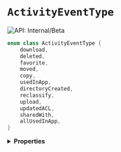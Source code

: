 # `ActivityEventType`


![API: Internal/Beta](https://img.shields.io/static/v1?label=API&message=Internal/Beta&color=red&style=flat-square)



```kotlin
enum class ActivityEventType {
    download,
    deleted,
    favorite,
    moved,
    copy,
    usedInApp,
    directoryCreated,
    reclassify,
    upload,
    updatedACL,
    sharedWith,
    allUsedInApp,
}
```

<details>
<summary>
<b>Properties</b>
</summary>

<details>
<summary>
<code>download</code>
</summary>





</details>

<details>
<summary>
<code>deleted</code>
</summary>





</details>

<details>
<summary>
<code>favorite</code>
</summary>





</details>

<details>
<summary>
<code>moved</code>
</summary>





</details>

<details>
<summary>
<code>copy</code>
</summary>





</details>

<details>
<summary>
<code>usedInApp</code>
</summary>





</details>

<details>
<summary>
<code>directoryCreated</code>
</summary>





</details>

<details>
<summary>
<code>reclassify</code>
</summary>





</details>

<details>
<summary>
<code>upload</code>
</summary>





</details>

<details>
<summary>
<code>updatedACL</code>
</summary>





</details>

<details>
<summary>
<code>sharedWith</code>
</summary>





</details>

<details>
<summary>
<code>allUsedInApp</code>
</summary>





</details>



</details>

